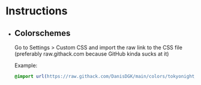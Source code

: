 # Instructions
- ## Colorschemes

  Go to Settings > Custom CSS and import the raw link to the CSS file (preferably raw.githack.com because GitHub kinda sucks at it)
  
  Example: 
  ```css
  @import url(https://raw.githack.com/DanisDGK/main/colors/tokyonight_storm.css);
  ```